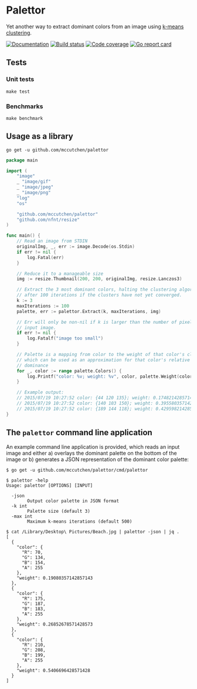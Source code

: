 # Palettor

Yet another way to extract dominant colors from an image using [k-means clustering][1].

[![Documentation](https://pkg.go.dev/badge/github.com/mccutchen/palettor)](https://pkg.go.dev/github.com/mccutchen/palettor)
[![Build status](https://github.com/mccutchen/palettor/actions/workflows/test.yaml/badge.svg)](https://github.com/mccutchen/palettor/actions/workflows/test.yaml)
[![Code coverage](https://codecov.io/gh/mccutchen/palettor/branch/main/graph/badge.svg)](https://codecov.io/gh/mccutchen/palettor)
[![Go report card](http://goreportcard.com/badge/github.com/mccutchen/palettor)](https://goreportcard.com/report/github.com/mccutchen/palettor)


## Tests

### Unit tests

```
make test
```

### Benchmarks

```
make benchmark
```


## Usage as a library

```
go get -u github.com/mccutchen/palettor
```

```go
package main

import (
    "image"
    _ "image/gif"
    _ "image/jpeg"
    _ "image/png"
    "log"
    "os"

    "github.com/mccutchen/palettor"
    "github.com/nfnt/resize"
)

func main() {
    // Read an image from STDIN
    originalImg, _, err := image.Decode(os.Stdin)
    if err != nil {
        log.Fatal(err)
    }

    // Reduce it to a manageable size
    img := resize.Thumbnail(200, 200, originalImg, resize.Lanczos3)

    // Extract the 3 most dominant colors, halting the clustering algorithm
    // after 100 iterations if the clusters have not yet converged.
    k := 3
    maxIterations := 100
    palette, err := palettor.Extract(k, maxIterations, img)

    // Err will only be non-nil if k is larger than the number of pixels in the
    // input image.
    if err != nil {
        log.Fatalf("image too small")
    }

    // Palette is a mapping from color to the weight of that color's cluster,
    // which can be used as an approximation for that color's relative
    // dominance
    for _, color := range palette.Colors() {
        log.Printf("color: %v; weight: %v", color, palette.Weight(color))
    }

    // Example output:
    // 2015/07/19 10:27:52 color: {44 120 135}; weight: 0.17482142857142857
    // 2015/07/19 10:27:52 color: {140 103 150}; weight: 0.39558035714285716
    // 2015/07/19 10:27:52 color: {189 144 118}; weight: 0.42959821428571426
}
```

## The `palettor` command line application

An example command line application is provided, which reads an input image and
either a) overlays the dominant palette on the bottom of the image or b)
generates a JSON representation of the dominant color palette:

```
$ go get -u github.com/mccutchen/palettor/cmd/palettor

$ palettor -help
Usage: palettor [OPTIONS] [INPUT]

  -json
        Output color palette in JSON format
  -k int
        Palette size (default 3)
  -max int
        Maximum k-means iterations (default 500)

$ cat /Library/Desktop\ Pictures/Beach.jpg | palettor -json | jq .
[
  {
    "color": {
      "R": 70,
      "G": 134,
      "B": 154,
      "A": 255
    },
    "weight": 0.19080357142857143
  },
  {
    "color": {
      "R": 175,
      "G": 187,
      "B": 183,
      "A": 255
    },
    "weight": 0.26852678571428573
  },
  {
    "color": {
      "R": 210,
      "G": 208,
      "B": 199,
      "A": 255
    },
    "weight": 0.5406696428571428
  }
]
```


[1]: https://en.wikipedia.org/wiki/K-means_clustering#Standard_algorithm
